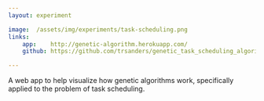 ```yaml
---
layout: experiment

image:  /assets/img/experiments/task-scheduling.png
links:
    app:    http://genetic-algorithm.herokuapp.com/
    github: https://github.com/trsanders/genetic_task_scheduling_algorithm

---
```


A web app to help visualize how genetic algorithms work, specifically applied to the problem of task scheduling.